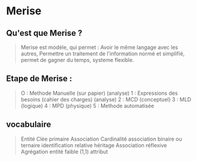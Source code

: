 # Merise

## Qu'est que Merise ?
> Merise est modèle, qui permet : Avoir le même langage avec les autres, Permettre un traitement de l'information normé et simplifié, permet de gagner du temps, systeme flexible.

## Etape de Merise :
> O : Methode Manuelle (sur papier) (analyse)
> 1 : Expressions des besoins (cahier des charges) (analyse)
> 2 : MCD (conceptuel)
> 3 : MLD  (logique)
> 4 : MPD (physique)
> 5 : Methode automatisée

## vocabulaire
> Entité
> Clée primaire
> Association
> Cardinalité
> association binaire ou ternaire
> identification relative
> héritage
> Association réflexive
> Agrégation
> entité faible (1,1)
> attribut